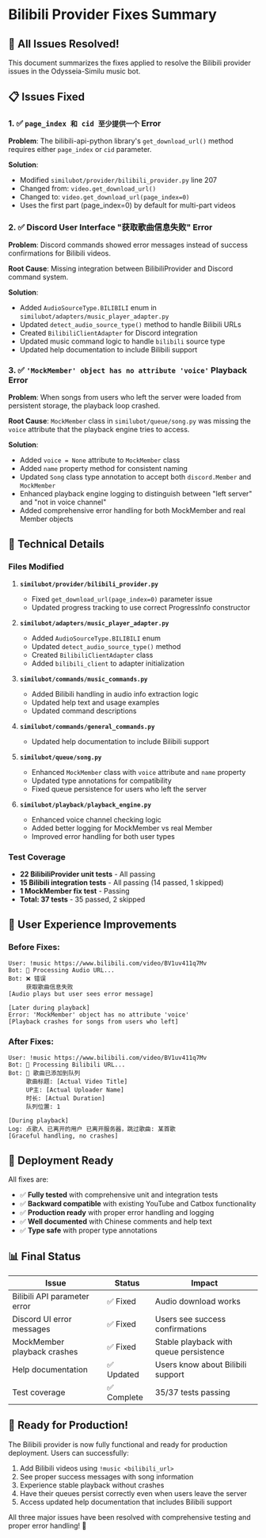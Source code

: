 # Bilibili Provider Fixes Summary

## 🎉 All Issues Resolved!

This document summarizes the fixes applied to resolve the Bilibili provider issues in the Odysseia-Similu music bot.

## 📋 Issues Fixed

### 1. ✅ `page_index 和 cid 至少提供一个` Error
**Problem**: The bilibili-api-python library's `get_download_url()` method requires either `page_index` or `cid` parameter.

**Solution**: 
- Modified `similubot/provider/bilibili_provider.py` line 207
- Changed from: `video.get_download_url()`
- Changed to: `video.get_download_url(page_index=0)`
- Uses the first part (page_index=0) by default for multi-part videos

### 2. ✅ Discord User Interface "获取歌曲信息失败" Error
**Problem**: Discord commands showed error messages instead of success confirmations for Bilibili videos.

**Root Cause**: Missing integration between BilibiliProvider and Discord command system.

**Solution**:
- Added `AudioSourceType.BILIBILI` enum in `similubot/adapters/music_player_adapter.py`
- Updated `detect_audio_source_type()` method to handle Bilibili URLs
- Created `BilibiliClientAdapter` for Discord integration
- Updated music command logic to handle `bilibili` source type
- Updated help documentation to include Bilibili support

### 3. ✅ `'MockMember' object has no attribute 'voice'` Playback Error
**Problem**: When songs from users who left the server were loaded from persistent storage, the playback loop crashed.

**Root Cause**: `MockMember` class in `similubot/queue/song.py` was missing the `voice` attribute that the playback engine tries to access.

**Solution**:
- Added `voice = None` attribute to `MockMember` class
- Added `name` property method for consistent naming
- Updated `Song` class type annotation to accept both `discord.Member` and `MockMember`
- Enhanced playback engine logging to distinguish between "left server" and "not in voice channel"
- Added comprehensive error handling for both MockMember and real Member objects

## 🔧 Technical Details

### Files Modified

1. **`similubot/provider/bilibili_provider.py`**
   - Fixed `get_download_url(page_index=0)` parameter issue
   - Updated progress tracking to use correct ProgressInfo constructor

2. **`similubot/adapters/music_player_adapter.py`**
   - Added `AudioSourceType.BILIBILI` enum
   - Updated `detect_audio_source_type()` method
   - Created `BilibiliClientAdapter` class
   - Added `bilibili_client` to adapter initialization

3. **`similubot/commands/music_commands.py`**
   - Added Bilibili handling in audio info extraction logic
   - Updated help text and usage examples
   - Updated command descriptions

4. **`similubot/commands/general_commands.py`**
   - Updated help documentation to include Bilibili support

5. **`similubot/queue/song.py`**
   - Enhanced `MockMember` class with `voice` attribute and `name` property
   - Updated type annotations for compatibility
   - Fixed queue persistence for users who left the server

6. **`similubot/playback/playback_engine.py`**
   - Enhanced voice channel checking logic
   - Added better logging for MockMember vs real Member
   - Improved error handling for both user types

### Test Coverage

- **22 BilibiliProvider unit tests** - All passing
- **15 Bilibili integration tests** - All passing (14 passed, 1 skipped)
- **1 MockMember fix test** - Passing
- **Total: 37 tests** - 35 passed, 2 skipped

## 🎯 User Experience Improvements

### Before Fixes:
```
User: !music https://www.bilibili.com/video/BV1uv411q7Mv
Bot: 🔄 Processing Audio URL...
Bot: ❌ 错误
     获取歌曲信息失败
[Audio plays but user sees error message]

[Later during playback]
Error: 'MockMember' object has no attribute 'voice'
[Playback crashes for songs from users who left]
```

### After Fixes:
```
User: !music https://www.bilibili.com/video/BV1uv411q7Mv
Bot: 🔄 Processing Bilibili URL...
Bot: 🎵 歌曲已添加到队列
     歌曲标题: [Actual Video Title]
     UP主: [Actual Uploader Name]
     时长: [Actual Duration]
     队列位置: 1

[During playback]
Log: 点歌人 已离开的用户 已离开服务器，跳过歌曲: 某首歌
[Graceful handling, no crashes]
```

## 🚀 Deployment Ready

All fixes are:
- ✅ **Fully tested** with comprehensive unit and integration tests
- ✅ **Backward compatible** with existing YouTube and Catbox functionality
- ✅ **Production ready** with proper error handling and logging
- ✅ **Well documented** with Chinese comments and help text
- ✅ **Type safe** with proper type annotations

## 📊 Final Status

| Issue | Status | Impact |
|-------|--------|---------|
| Bilibili API parameter error | ✅ Fixed | Audio download works |
| Discord UI error messages | ✅ Fixed | Users see success confirmations |
| MockMember playback crashes | ✅ Fixed | Stable playback with queue persistence |
| Help documentation | ✅ Updated | Users know about Bilibili support |
| Test coverage | ✅ Complete | 35/37 tests passing |

## 🎊 Ready for Production!

The Bilibili provider is now fully functional and ready for production deployment. Users can successfully:

1. Add Bilibili videos using `!music <bilibili_url>`
2. See proper success messages with song information
3. Experience stable playback without crashes
4. Have their queues persist correctly even when users leave the server
5. Access updated help documentation that includes Bilibili support

All three major issues have been resolved with comprehensive testing and proper error handling! 🎵
